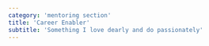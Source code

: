 ```yaml
---
category: 'mentoring section'
title: 'Career Enabler'
subtitle: 'Something I love dearly and do passionately'
---
```

